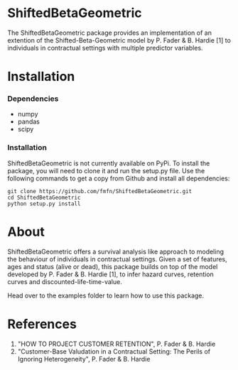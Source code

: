 ShiftedBetaGeometric
====================

The ShiftedBetaGeometric package provides an implementation of an extention of 
the Shifted-Beta-Geometric model by P. Fader & B. Hardie [1] to individuals in 
contractual settings with multiple predictor variables.

Installation
============

### Dependencies

* numpy
* pandas
* scipy

### Installation

ShiftedBetaGeometric is not currently available on PyPi. To install the package, 
you will need to clone it and run the setup.py file. Use the following commands to 
get a copy from Github and install all dependencies:

    git clone https://github.com/fmfn/ShiftedBetaGeometric.git
    cd ShiftedBetaGeometric
    python setup.py install

About
=====

ShiftedBetaGeometric offers a survival analysis like approach to modeling the 
behaviour of individuals in contractual settings. Given a set of features, ages
and status (alive or dead), this package builds on top of the model developed 
by P. Fader & B. Hardie [1], to infer hazard curves, retention curves and 
discounted-life-time-value.

Head over to the examples folder to learn how to use this package.


References
==========

1. "HOW TO PROJECT CUSTOMER RETENTION", P. Fader & B. Hardie
2. "Customer-Base Valudation in a Contractual Setting: The Perils of Ignoring 
Heterogeneity", P. Fader & B. Hardie


